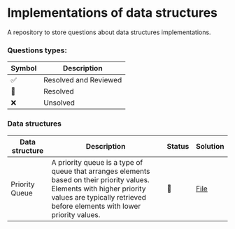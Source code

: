 # Implementations of data structures

A repository to store questions about data structures implementations.


### Questions types:

| Symbol              | Description           |
|---------------------|-----------------------|
| :white_check_mark:  | Resolved and Reviewed |
| :construction:      | Resolved              |
| :x:                 | Unsolved              |

### Data structures

| Data structure | Description                                                                                                                                                                                         | Status         | Solution                                                                                            |
|----------------|-----------------------------------------------------------------------------------------------------------------------------------------------------------------------------------------------------|----------------|-----------------------------------------------------------------------------------------------------|
| Priority Queue | A priority queue is a type of queue that arranges elements based on their priority values. Elements with higher priority values are typically retrieved before elements with lower priority values. | :construction: | [File](https://github.com/johnazedo/interview-questions/tree/main/datastructures/priority_queue.go) |
